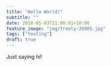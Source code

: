 ```yaml
---
title: "Hello World!"
subtitle: ""
date: 2018-05-03T21:08:01+10:00
feature_image: "img/freely-26905.jpg"
tags: ["testing"]
draft: true
---
```

Just saying *hi*!
